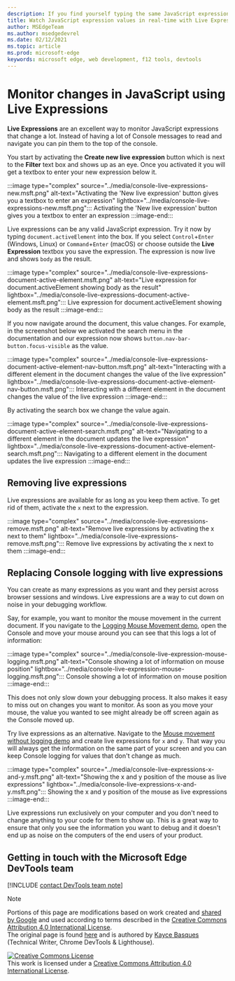 ```yaml
---
description: If you find yourself typing the same JavaScript expressions into the Console repeatedly, try Live Expressions instead.
title: Watch JavaScript expression values in real-time with Live Expressions
author: MSEdgeTeam
ms.author: msedgedevrel
ms.date: 02/12/2021 
ms.topic: article
ms.prod: microsoft-edge
keywords: microsoft edge, web development, f12 tools, devtools
---
```

# Monitor changes in JavaScript using Live Expressions

**Live Expressions** are an excellent way to monitor JavaScript expressions that change a lot. Instead of having a lot of Console messages to read and navigate you can pin them to the top of the console.

You start by activating the **Create new live expression** button which is next to the **Filter** text box and shows up as an eye. Once you activated it you will get a textbox to enter your new expression below it.

:::image type="complex" source="../media/console-live-expressions-new.msft.png" alt-text="Activating the 'New live expression' button gives you a textbox to enter an expression" lightbox="../media/console-live-expressions-new.msft.png":::
    Activating the 'New live expression' button gives you a textbox to enter an expression
:::image-end:::  

Live expressions can be any valid JavaScript expression. Try it now by typing `document.activeElement` into the box. If you select `Control`+`Enter` \(Windows, Linux\) or `Command`+`Enter` \(macOS\) or choose outside the **Live Expression** textbox you save the expression. The expression is now live and shows `body` as the result.

:::image type="complex" source="../media/console-live-expressions-document-active-element.msft.png" alt-text="Live expression for document.activeElement showing body as the result" lightbox="../media/console-live-expressions-document-active-element.msft.png":::
    Live expression for document.activeElement showing body as the result
:::image-end:::  

If you now navigate around the document, this value changes. For example, in the screenshot below we activated the search menu in the documentation and our expression now shows `button.nav-bar-button.focus-visible` as the value. 

:::image type="complex" source="../media/console-live-expressions-document-active-element-nav-button.msft.png" alt-text="Interacting with a different element in the document changes the value of the live expression" lightbox="../media/console-live-expressions-document-active-element-nav-button.msft.png":::
    Interacting with a different element in the document changes the value of the live expression
:::image-end:::  

By activating the search box we change the value again.

:::image type="complex" source="../media/console-live-expressions-document-active-element-search.msft.png" alt-text="Navigating to a different element in the document updates the live expression" lightbox="../media/console-live-expressions-document-active-element-search.msft.png":::
    Navigating to a different element in the document updates the live expression
:::image-end:::  

## Removing live expressions

Live expressions are available for as long as you keep them active. To get rid of them, activate the `x` next to the expression.

:::image type="complex" source="../media/console-live-expressions-remove.msft.png" alt-text="Remove live expressions by activating the x next to them" lightbox="../media/console-live-expressions-remove.msft.png":::
    Remove live expressions by activating the x next to them
:::image-end::: 

## Replacing Console logging with live expressions

You can create as many expressions as you want and they persist across browser sessions and windows. Live expressions are a way to cut down on noise in your debugging workflow. 

Say, for example, you want to monitor the mouse movement in the current document. If you navigate to the [Logging Mouse Movement demo][DevtoolsLoggingMouseDemo], open the Console and move your mouse around you can see that this logs a lot of information:

:::image type="complex" source="../media/console-live-expression-mouse-logging.msft.png" alt-text="Console showing a lot of information on mouse position" lightbox="../media/console-live-expression-mouse-logging.msft.png":::
    Console showing a lot of information on mouse position
:::image-end:::  

This does not only slow down your debugging process. It also makes it easy to miss out on changes you want to monitor. As soon as you move your mouse, the value you wanted to see might already be off screen again as the Console moved up.

Try live expressions as an alternative. Navigate to the [Mouse movement without logging demo][DevtoolsMouseDemo] and create live expressions for `x` and `y`. That way you will always get the information on the same part of your screen and you can keep Console logging for values that don't change as much.

:::image type="complex" source="../media/console-live-expressions-x-and-y.msft.png" alt-text="Showing the x and y position of the mouse as live expressions" lightbox="../media/console-live-expressions-x-and-y.msft.png":::
    Showing the x and y position of the mouse as live expressions
:::image-end:::  

Live expressions run exclusively on your computer and you don't need to change anything to your code for them to show up. This is a great way to ensure that only you see the information you want to debug and it doesn't end up as noise on the computers of the end users of your product.
    
## Getting in touch with the Microsoft Edge DevTools team  

[!INCLUDE [contact DevTools team note](../includes/contact-devtools-team-note.md)]  

<!-- image links -->  

[ImageCreateLiveExpressionIcon]: ../media/create-live-expression-icon.msft.png  
[DevtoolsLoggingMouseDemo]: https://microsoftedge.github.io/DevToolsSamples/console/mousemove.html
[DevtoolsMouseDemo]: https://microsoftedge.github.io/DevToolsSamples/console/mousemove-no-log.html

<!-- links -->  

[DevToolsConsoleReferenceOpenConsole]: ./reference.md#open-the-console "Open the Console - Console Reference | Microsoft Docs"  

> [!NOTE]
> Portions of this page are modifications based on work created and [shared by Google][GoogleSitePolicies] and used according to terms described in the [Creative Commons Attribution 4.0 International License][CCA4IL].  
> The original page is found [here](https://developers.google.com/web/tools/chrome-devtools/console/live-expressions) and is authored by [Kayce Basques][KayceBasques] \(Technical Writer, Chrome DevTools \& Lighthouse\).  

[![Creative Commons License][CCby4Image]][CCA4IL]  
This work is licensed under a [Creative Commons Attribution 4.0 International License][CCA4IL].  

[CCA4IL]: https://creativecommons.org/licenses/by/4.0  
[CCby4Image]: https://i.creativecommons.org/l/by/4.0/88x31.png  
[GoogleSitePolicies]: https://developers.google.com/terms/site-policies  
[KayceBasques]: https://developers.google.com/web/resources/contributors/kaycebasques  

